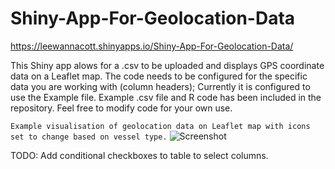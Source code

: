 # Shiny-App-For-Geolocation-Data

https://leewannacott.shinyapps.io/Shiny-App-For-Geolocation-Data/

This Shiny app alows for a .csv to be uploaded and displays GPS coordinate data on a Leaflet map. The code needs to be configured for the specific data you are working with (column headers); Currently it is configured to use the Example file. Example .csv file and R code has been included in the repository. Feel free to modify code for your own use.

```Example visualisation of geolocation data on Leaflet map with icons set to change based on vessel type.```
![Screenshot](https://github.com/LeeWannacott/Shiny-App-For-Geolocation-Data/blob/master/Geolocation%20data%20displayed%20in%20leaflet%20map%20image..png)

TODO: 
Add conditional checkboxes to table to select columns.
